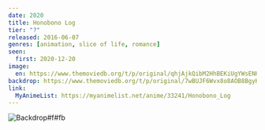 ```yaml
---
date: 2020
title: Honobono Log
tier: "?"
released: 2016-06-07
genres: [animation, slice of life, romance]
seen:
  first: 2020-12-20
image:
  en: https://www.themoviedb.org/t/p/original/qhjAjkQibM2HhBEKiUgYWsENKux.jpg
backdrop: https://www.themoviedb.org/t/p/original/7wBUJF6Wvx8o8AOB8BgyK0HMQdP.jpg
link:
  MyAnimeList: https://myanimelist.net/anime/33241/Honobono_Log
---
```


![Backdrop#f#fb](https://www.themoviedb.org/t/p/original/2CWh6yHfu2HIiQ72zsJ98MYZQYl.jpg "Source: TMDB")
